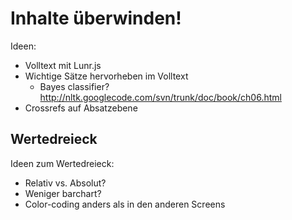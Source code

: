 Inhalte überwinden!
===================

Ideen:

* Volltext mit Lunr.js
* Wichtige Sätze hervorheben im Volltext
    * Bayes classifier? http://nltk.googlecode.com/svn/trunk/doc/book/ch06.html
* Crossrefs auf Absatzebene 




Wertedreieck
------------

Ideen zum Wertedreieck:

* Relativ vs. Absolut? 
* Weniger barchart? 
* Color-coding anders als in den anderen Screens